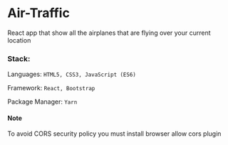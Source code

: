 # Air-Traffic

React app that show all the airplanes that are flying over your current location


### Stack:

Languages: `HTML5, CSS3, JavaScript (ES6)`

Framework: `React, Bootstrap`

Package Manager: `Yarn`

#### Note

To avoid CORS security policy you must install browser allow cors plugin

